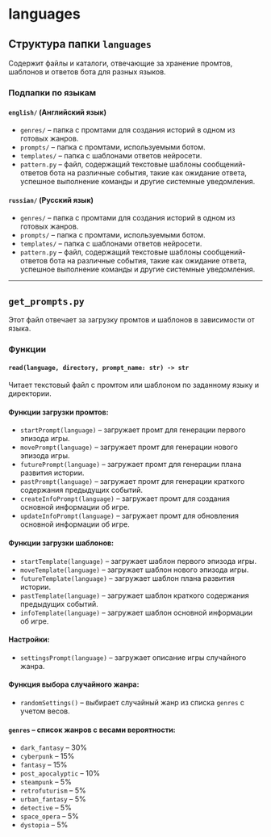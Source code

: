 # languages

## Структура папки `languages`

Содержит файлы и каталоги, отвечающие за хранение промтов, шаблонов и ответов бота для разных языков.

### Подпапки по языкам

#### `english/` (Английский язык)
- `genres/` – папка с промтами для создания историй в одном из готовых жанров.
- `prompts/` – папка с промтами, используемыми ботом.
- `templates/` – папка с шаблонами ответов нейросети.
- `pattern.py` – файл, содержащий текстовые шаблоны сообщений-ответов бота на различные события, такие как ожидание ответа, успешное выполнение команды и другие системные уведомления.

#### `russian/` (Русский язык)
- `genres/` – папка с промтами для создания историй в одном из готовых жанров.
- `prompts/` – папка с промтами, используемыми ботом.
- `templates/` – папка с шаблонами ответов нейросети.
- `pattern.py` – файл, содержащий текстовые шаблоны сообщений-ответов бота на различные события, такие как ожидание ответа, успешное выполнение команды и другие системные уведомления.

---

## `get_prompts.py`

Этот файл отвечает за загрузку промтов и шаблонов в зависимости от языка.

### Функции

#### `read(language, directory, prompt_name: str) -> str`
Читает текстовый файл с промтом или шаблоном по заданному языку и директории.

#### Функции загрузки промтов:
- `startPrompt(language)` – загружает промт для генерации первого эпизода игры.
- `movePrompt(language)` – загружает промт для генерации нового эпизода игры.
- `futurePrompt(language)` – загружает промт для генерации плана развития истории.  
- `pastPrompt(language)` – загружает промт для генерации краткого содержания предыдущих событий. 
- `createInfoPrompt(language)` – загружает промт для создания основной информации об игре.
- `updateInfoPrompt(language)` – загружает промт для обновления основной информации об игре.

#### Функции загрузки шаблонов:
- `startTemplate(language)` – загружает шаблон первого эпизода игры.  
- `moveTemplate(language)` – загружает шаблон нового эпизода игры.
- `futureTemplate(language)` – загружает шаблон плана развития истории.  
- `pastTemplate(language)` – загружает шаблон краткого содержания предыдущих событий. 
- `infoTemplate(language)` – загружает шаблон основной информации об игре.

#### Настройки:
- `settingsPrompt(language)` – загружает описание игры случайного жанра.

#### Функция выбора случайного жанра:
- `randomSettings()` – выбирает случайный жанр из списка `genres` с учетом весов.

#### `genres` – список жанров с весами вероятности:
- `dark_fantasy` – 30%
- `cyberpunk` – 15%
- `fantasy` – 15%
- `post_apocalyptic` – 10%
- `steampunk` – 5%
- `retrofuturism` – 5%
- `urban_fantasy` – 5%
- `detective` – 5%
- `space_opera` – 5%
- `dystopia` – 5%

